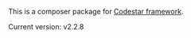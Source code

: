 This is a composer package for [Codestar framework](https://github.com/Codestar/codestar-framework).

Current version: v2.2.8